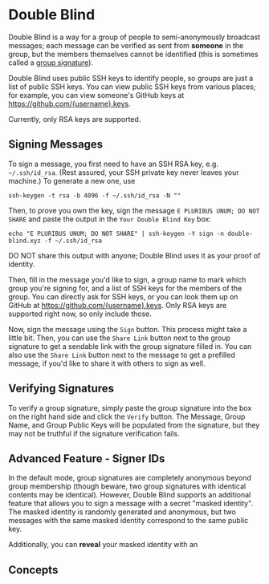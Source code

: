 # Double Blind

Double Blind is a way for a group of people to semi-anonymously broadcast
messages; each message can be verified as sent from **someone** in the group,
but the members themselves cannot be identified (this is sometimes called a
[group signature](http://en.wikipedia.org/wiki/Group_signature)).

Double Blind uses public SSH keys to identify people, so groups are just a list
of public SSH keys. You can view public SSH keys from various places; for
example, you can view someone's GitHub keys at
<https://github.com/{username}.keys>.

Currently, only RSA keys are supported.

## Signing Messages

To sign a message, you first need to have an SSH RSA key, e.g. `~/.ssh/id_rsa`.
(Rest assured, your SSH private key never leaves your machine.) To generate a
new one, use
```
ssh-keygen -t rsa -b 4096 -f ~/.ssh/id_rsa -N ""
```

Then, to prove you own the key, sign the message `E PLURIBUS UNUM; DO NOT SHARE`
and paste the output in the `Your Double Blind Key` box:
```
echo "E PLURIBUS UNUM; DO NOT SHARE" | ssh-keygen -Y sign -n double-blind.xyz -f ~/.ssh/id_rsa
```
DO NOT share this output with anyone; Double Blind uses it as your proof of
identity.

Then, fill in the message you'd like to sign, a group name to mark which group
you're signing for, and a list of SSH keys for the members of the group. You can
directly ask for SSH keys, or you can look them up on GitHub at
<https://github.com/{username}.keys>. Only RSA keys are supported right now, so
only include those.

Now, sign the message using the `Sign` button. This process might take
a little bit. Then, you can use the `Share Link` button next to the group
signature to get a sendable link with the group signature filled in. You can
also use the `Share Link` button next to the message to get a prefilled message,
if you'd like to share it with others to sign as well.

## Verifying Signatures

To verify a group signature, simply paste the group signature into the box on
the right hand side and click the `Verify` button. The Message, Group Name, and
Group Public Keys will be populated from the signature, but they may not be
truthful if the signature verification fails.

## Advanced Feature - Signer IDs

In the default mode, group signatures are completely anonymous beyond group
membership (though beware, two group signatures with identical contents may be
identical). However, Double Blind supports an additional feature that allows you
to sign a message with a secret "masked identity". The masked identity is
randomly generated and anonymous, but two messages with the same masked identity
correspond to the same public key.

Additionally, you can **reveal** your masked identity with an 

## Concepts

